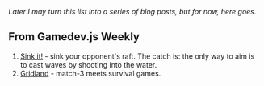 _Later I may turn this list into a series of blog posts, but for now, here goes._

## From Gamedev.js Weekly

1. [Sink it!](https://poki.com/en/g/sink-it) - sink your opponent's raft. The catch is: the only way to aim is to cast waves by shooting into the water.
2. [Gridland](https://gridland.doublespeakgames.com/) - match-3 meets survival games.
